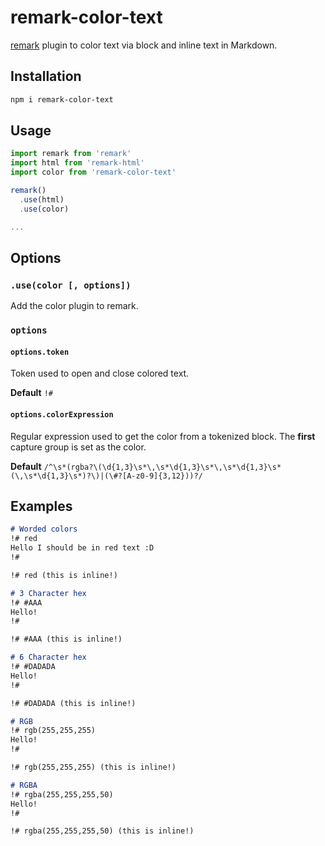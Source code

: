 # remark-color-text

[remark](https://github.com/remarkjs/remark) plugin to color text via block and inline text in Markdown.

## Installation

```bash
npm i remark-color-text
```

## Usage

```js
import remark from 'remark'
import html from 'remark-html'
import color from 'remark-color-text'

remark()
  .use(html)
  .use(color)

...
```

## Options

### `.use(color [, options])`

Add the color plugin to remark.

### `options`

#### `options.token`

Token used to open and close colored text.

**Default** `!#`

#### `options.colorExpression`

Regular expression used to get the color from a tokenized block. The **first** capture group is set as the color.

**Default** `/^\s*(rgba?\(\d{1,3}\s*\,\s*\d{1,3}\s*\,\s*\d{1,3}\s*(\,\s*\d{1,3}\s*)?\)|(\#?[A-z0-9]{3,12}))?/`

## Examples

```markdown
# Worded colors
!# red
Hello I should be in red text :D
!#

!# red (this is inline!)

# 3 Character hex
!# #AAA
Hello!
!#

!# #AAA (this is inline!)

# 6 Character hex
!# #DADADA
Hello!
!#

!# #DADADA (this is inline!)

# RGB
!# rgb(255,255,255)
Hello!
!#

!# rgb(255,255,255) (this is inline!)

# RGBA
!# rgba(255,255,255,50)
Hello!
!#

!# rgba(255,255,255,50) (this is inline!)
```

